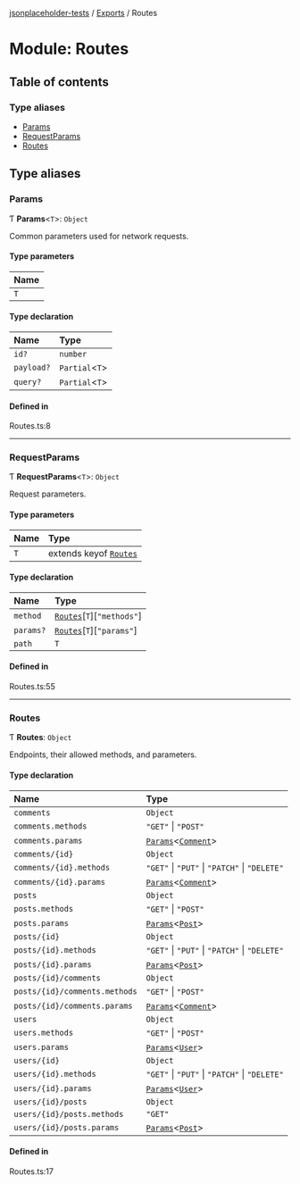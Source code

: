 [jsonplaceholder-tests](../README.md) / [Exports](../modules.md) / Routes

# Module: Routes

## Table of contents

### Type aliases

- [Params](Routes.md#params)
- [RequestParams](Routes.md#requestparams)
- [Routes](Routes.md#routes)

## Type aliases

### Params

Ƭ **Params**<`T`\>: `Object`

Common parameters used for network requests.

#### Type parameters

| Name |
| :------ |
| `T` |

#### Type declaration

| Name | Type |
| :------ | :------ |
| `id?` | `number` |
| `payload?` | `Partial`<`T`\> |
| `query?` | `Partial`<`T`\> |

#### Defined in

Routes.ts:8

___

### RequestParams

Ƭ **RequestParams**<`T`\>: `Object`

Request parameters.

#### Type parameters

| Name | Type |
| :------ | :------ |
| `T` | extends keyof [`Routes`](Routes.md#routes) |

#### Type declaration

| Name | Type |
| :------ | :------ |
| `method` | [`Routes`](Routes.md#routes)[`T`][``"methods"``] |
| `params?` | [`Routes`](Routes.md#routes)[`T`][``"params"``] |
| `path` | `T` |

#### Defined in

Routes.ts:55

___

### Routes

Ƭ **Routes**: `Object`

Endpoints, their allowed methods, and parameters.

#### Type declaration

| Name | Type |
| :------ | :------ |
| `comments` | `Object` |
| `comments.methods` | ``"GET"`` \| ``"POST"`` |
| `comments.params` | [`Params`](Routes.md#params)<[`Comment`](comments_types.md#comment)\> |
| `comments/{id}` | `Object` |
| `comments/{id}.methods` | ``"GET"`` \| ``"PUT"`` \| ``"PATCH"`` \| ``"DELETE"`` |
| `comments/{id}.params` | [`Params`](Routes.md#params)<[`Comment`](comments_types.md#comment)\> |
| `posts` | `Object` |
| `posts.methods` | ``"GET"`` \| ``"POST"`` |
| `posts.params` | [`Params`](Routes.md#params)<[`Post`](posts_types.md#post)\> |
| `posts/{id}` | `Object` |
| `posts/{id}.methods` | ``"GET"`` \| ``"PUT"`` \| ``"PATCH"`` \| ``"DELETE"`` |
| `posts/{id}.params` | [`Params`](Routes.md#params)<[`Post`](posts_types.md#post)\> |
| `posts/{id}/comments` | `Object` |
| `posts/{id}/comments.methods` | ``"GET"`` \| ``"POST"`` |
| `posts/{id}/comments.params` | [`Params`](Routes.md#params)<[`Comment`](comments_types.md#comment)\> |
| `users` | `Object` |
| `users.methods` | ``"GET"`` \| ``"POST"`` |
| `users.params` | [`Params`](Routes.md#params)<[`User`](users_types.md#user)\> |
| `users/{id}` | `Object` |
| `users/{id}.methods` | ``"GET"`` \| ``"PUT"`` \| ``"PATCH"`` \| ``"DELETE"`` |
| `users/{id}.params` | [`Params`](Routes.md#params)<[`User`](users_types.md#user)\> |
| `users/{id}/posts` | `Object` |
| `users/{id}/posts.methods` | ``"GET"`` |
| `users/{id}/posts.params` | [`Params`](Routes.md#params)<[`Post`](posts_types.md#post)\> |

#### Defined in

Routes.ts:17
